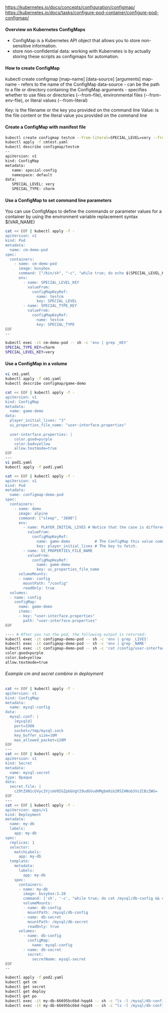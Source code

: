 https://kubernetes.io/docs/concepts/configuration/configmap/
https://kubernetes.io/docs/tasks/configure-pod-container/configure-pod-configmap/


#### Overview on Kubernetes ConfigMaps
- ConfigMap is a Kubernetes API object that allows you to store non-sensitive information.
- store non-confidential data: working with Kubernetes is by actually storing these scripts as configmaps for automation.

#### How to create ConfigMap

kubectl create configmap [map-name] [data-source] [arguments]
map-name - refers to the name of the ConfigMap
data-source - can be the path to a file or directory containing the ConfigMap
arguments - specifies whether to use files or directories (--from-file), environmental files (--from-env-file), or literal values (--from-literal)

Key: is the filename or the key you provided on the command line
Value: is the file content or the literal value you provided on the command line

#### Create a ConfigMap with manifest file

``````sh
kubectl create configmap testcm --from-literal=SPECIAL_LEVEL=very --from-literal=SPECIAL_TYPE=charm --dry-run=client -oyaml > cmtest.yaml
kubectl apply -f cmtest.yaml
kubectl describe configmap/testcm
--
apiVersion: v1
kind: ConfigMap
metadata:
   name: special-config
   namespace: default
data:
   SPECIAL_LEVEL: very
   SPECIAL_TYPE: charm

``````

#### Use a ConfigMap to set command line parameters
You can use ConfigMaps to define the commands or parameter values for a container by using the environment variable replacement syntax $(VAR_NAME)

``````sh
cat << EOF | kubectl apply -f -
apiVersion: v1
kind: Pod
metadata:
  name: cm-demo-pod
spec:
  containers:
    - name: cm-demo-pod
      image: busybox
      command: ["/bin/sh", "-c", "while true; do echo $(SPECIAL_LEVEL_KEY) $(SPECIAL_TYPE_KEY); sleep 3600 ; done"]
      env:
        - name: SPECIAL_LEVEL_KEY  
          valueFrom:
            configMapKeyRef:
              name: testcm           
              key: SPECIAL_LEVEL
        - name: SPECIAL_TYPE_KEY
          valueFrom:
            configMapKeyRef:
              name: testcm
              key: SPECIAL_TYPE
EOF
--

kubectl exec -it cm-demo-pod -- sh -c 'env | grep _KEY'
SPECIAL_TYPE_KEY=charm
SPECIAL_LEVEL_KEY=very
``````
#### Use a ConfigMap in a volume

``````sh
vi cm1.yaml
kubectl apply -f cm1.yaml
kubectl describe configmap/game-demo

cat << EOF | kubectl apply -f -
apiVersion: v1
kind: ConfigMap
metadata:
  name: game-demo
data:
  player_initial_lives: "3"
  ui_properties_file_name: "user-interface.properties"
  
  user-interface.properties: |
    color.good=purple
    color.bad=yellow
    allow.textmode=true
EOF
---
vi pod1.yaml
kubectl apply -f pod1.yaml

cat << EOF | kubectl apply -f -
apiVersion: v1
kind: Pod
metadata:
  name: configmap-demo-pod
spec:
  containers:
    - name: demo
      image: alpine
      command: ["sleep", "3600"]
      env:
        - name: PLAYER_INITIAL_LIVES # Notice that the case is different here
          valueFrom:
            configMapKeyRef:
              name: game-demo           # The ConfigMap this value comes from.
              key: player_initial_lives # The key to fetch.
        - name: UI_PROPERTIES_FILE_NAME
          valueFrom:
            configMapKeyRef:
              name: game-demo
              key: ui_properties_file_name
      volumeMounts:
      - name: config
        mountPath: "/config"
        readOnly: true
  volumes:
  - name: config
    configMap:
      name: game-demo
      items:
      - key: "user-interface.properties"
        path: "user-interface.properties"
EOF

---- # After you run the pod, the following output is returned:
kubectl exec -it configmap-demo-pod -- sh -c 'env | grep _LIVES'
kubectl exec -it configmap-demo-pod -- sh -c 'env | grep _NAME'
kubectl exec -it configmap-demo-pod -- sh -c 'cat /config/user-interface.properties'
color.good=purple
color.bad=yellow
allow.textmode=true 

``````
###### Example cm and secret combine in deployment
``````sh
cat << EOF | kubectl apply -f -
apiVersion: v1
kind: ConfigMap
metadata:
  name: mysql-config
data:
  mysql.conf: |
    [mysqld]
    port=3306
    socket=/tmp/mysql.sock
    key_buffer_size=16M
    max_allowed_packet=128M
EOF
---
cat << EOF | kubectl apply -f -
apiVersion: v1
kind: Secret
metadata:
  name: mysql-secret
type: Opaque
data:
  secret.file: |
    c29tZXN1cGVyc2VjcmV0IGZpbGUgY29udGVudHMgbm9ib2R5IHNob3VsZCBzZWU=
EOF
---
cat << EOF | kubectl apply -f -
apiVersion: apps/v1
kind: Deployment
metadata:
  name: my-db
  labels:
    app: my-db
spec:
  replicas: 1
  selector:
    matchLabels:
      app: my-db
  template:
    metadata:
      labels:
        app: my-db
    spec:
      containers:
      - name: my-db
        image: busybox:1.28
        command: ['sh', '-c', "while true; do cat /mysql/db-config && cat /mysql/db-secret; sleep 3600; done"]
        volumeMounts:
        - name: db-config
          mountPath: /mysql/db-config
        - name: db-secret
          mountPath: /mysql/db-secret
          readOnly: true
      volumes:
        - name: db-config
          configMap:
            name: mysql-config
        - name: db-secret
          secret:
            secretName: mysql-secret
EOF
--

kubectl apply -f pod2.yaml
kubectl get cm
kubectl get secret
kubectl get deploy
kubectl get po
kubectl exec -it my-db-66695bc6bd-hqqd4 -- sh -c "ls -l /mysql/db-config; ls -l /mysql/db-secret"
kubectl exec -it my-db-66695bc6bd-hqqd4 -- sh -c "ls -l /mysql/db-config/mysql.conf; cat /mysql/db-secret/secret.file"
``````